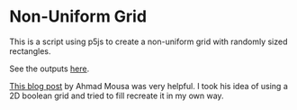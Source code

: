 # Non-Uniform Grid

This is a script using p5js to create a non-uniform grid with randomly sized rectangles.

See the outputs [here](https://fjaddison.github.io/random-grid/).

[This blog post](https://gorillasun.de/blog/An-Algorithm-for-Irregular-Grids) by Ahmad Mousa was very helpful. I took his idea of using a 2D boolean grid and tried to fill recreate it in my own way.
